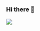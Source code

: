 ### Hi there 👋



<img align="center" src="https://github-readme-stats.vercel.app/api/top-langs/?username=Dwightx&theme=highcontrast" />

<!--
**DwightX/DwightX** is a ✨ _special_ ✨ repository because its `README.md` (this file) appears on your GitHub profile.

Here are some ideas to get you started:

- 🔭 I’m currently working on ...
- 🌱 I’m currently learning ...
- 👯 I’m looking to collaborate on ...
- 🤔 I’m looking for help with ...
- 💬 Ask me about ...
- 📫 How to reach me: ...
- 😄 Pronouns: ...
- ⚡ Fun fact: ...
-->
